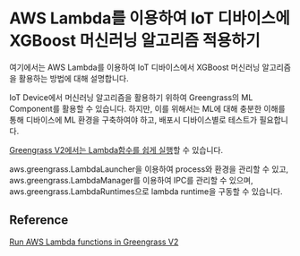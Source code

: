 # AWS Lambda를 이용하여 IoT 디바이스에 XGBoost 머신러닝 알고리즘 적용하기 

여기에서는 AWS Lambda를 이용하여 IoT 디바이스에서 XGBoost 머신러닝 알고리즘을 활용하는 방법에 대해 설명합니다. 

IoT Device에서 머신러닝 알고리즘을 활용하기 위하여 Greengrass의 ML Component를 활용할 수 있습니다. 하지만, 이를 위해서는 ML에 대해 충분한 이해를 통해 디바이스에 ML 환경을 구축하여야 하고, 배포시 디바이스별로 테스트가 필요합니다. 

[Greengrass V2에서는 Lambda함수를 쉽게 실행](https://docs.aws.amazon.com/greengrass/v2/developerguide/run-lambda-functions.html)할 수 있습니다. 

aws.greengrass.LambdaLauncher을 이용하여 process와 환경을 관리할 수 있고, aws.greengrass.LambdaManager를 이용하여 IPC를 관리할 수 있으며, aws.greengrass.LambdaRuntimes으로 lambda runtime을 구동할 수 있습니다. 




## Reference

[Run AWS Lambda functions in Greengrass V2](https://docs.aws.amazon.com/greengrass/v2/developerguide/run-lambda-functions.html)

